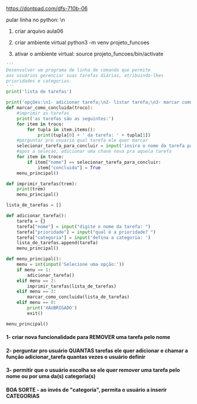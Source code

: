 https://dontpad.com/dfs-710b-06

pular linha no python: \n

1. criar arquivo aula06

2. criar ambiente virtual
python3 -m venv projeto_funcoes

3. ativar o ambiente virtual:
source projeto_funcoes/bin/activate
```python
'''
Desenvolver um programa de linha de comando que permite
aos usuários gerenciar suas tarefas diárias, atribuindo-lhes
prioridades e categorias.
'''
print('lista de tarefas')

print('opções:\n1- adicionar tarefa;\n2- listar tarefa;\n3- marcar como concluída\n0- sair')
def marcar_como_concluida(troco):
    #imprimir as tarefas
    print('as tarefas são as seguintes:')
    for item in troco:
        for tupla in item.items():
            print(tupla[0] + ' da tarefa: ' + tupla[1])
    #perguntar pro usuario qual tarefa ele quer marcar
    selecionar_tarefa_para_concluir = input('insira o nome da tarefa para concluir ')
    #apos a selecao, adicionar uma chave nova pra aquela tarefa
    for item in troco:
        if item["nome"] == selecionar_tarefa_para_concluir:
            item["concluida"] = True
    menu_principal()

def imprimir_tarefas(trem):
    print(trem)
    menu_principal()

lista_de_tarefas = []

def adicionar_tarefa():
    tarefa = {}
    tarefa["nome"] = input("digite o nome da tarefa: ")
    tarefa["prioridade"] = input("qual é a prioridade? ")
    tarefa["categoria"] = input('defina a categoria: ')
    lista_de_tarefas.append(tarefa)
    menu_principal()

def menu_principal():
    menu = int(input('Selecione uma opção:'))
    if menu == 1:
        adicionar_tarefa()
    elif menu == 2:
        imprimir_tarefas(lista_de_tarefas)
    elif menu == 3:
        marcar_como_concluida(lista_de_tarefas)
    elif menu == 0:
        print('XAUBRIGADO')
        exit()

menu_principal()
```

#### 1- criar nova funcionalidade para REMOVER uma tarefa pelo nome
#### 2- perguntar pro usuário QUANTAS tarefas ele quer adicionar e chamar a função adicionar_tarefa quantas vezes o usuário definir
#### 3- permitir que o usuário escolha se ele quer remover uma tarefa pelo nome ou por uma da(s) categoria(s)
#### BOA SORTE - ao invés de "categoria", permita o usuário a inserir CATEGORIAS
